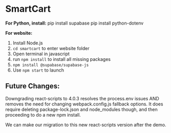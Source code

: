 # SmartCart

**For Python, install:**
pip install supabase
pip install python-dotenv

**For website:**

1. Install Node.js
2. `cd smartcart` to enter website folder
3. Open terminal in javascript
4. run `npm install` to install all missing packages
5. `npm install @supabase/supabase-js`
6. Use `npm start` to launch

## Future Changes:

Downgrading react-scripts to 4.0.3 resolves the process.env issues AND removes the need for changing webpack.config.js fallback options.
It does require deleting package-lock.json and node_modules though, and then proceeding to do a new npm install.

We can make our migration to this new react-scripts version after the demo.
